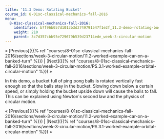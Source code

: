 ```yaml
---
title: '11.3 Demo: Rotating Bucket'
course_id: 8-01sc-classical-mechanics-fall-2016
menu:
  8-01sc-classical-mechanics-fall-2016:
    identifier: b7f96b057d1013b3d2749791547f1e2f_11.3-demo-rotating-bucket
    weight: 210
    parent: 3c7d357cbb95e729679b539d23714ede_week-3-circular-motion
---
```

« [Previous]({{% ref "courses/8-01sc-classical-mechanics-fall-2016/sections/week-3-circular-motion/11.2-worked-example-car-on-a-banked-turn" %}}) | [Next]({{% ref "courses/8-01sc-classical-mechanics-fall-2016/sections/week-3-circular-motion/PS.3.1-worked-example-orbital-circular-motion" %}}) »

In this demo, a bucket full of ping pong balls is rotated vertically fast enough so that the balls stay in the bucket. Slowing down below a certain speed, or simply holding the bucket upside down will cause the balls to fall. This can be explained using Newton's second law and the physics of circular motion.

« [Previous]({{% ref "courses/8-01sc-classical-mechanics-fall-2016/sections/week-3-circular-motion/11.2-worked-example-car-on-a-banked-turn" %}}) | [Next]({{% ref "courses/8-01sc-classical-mechanics-fall-2016/sections/week-3-circular-motion/PS.3.1-worked-example-orbital-circular-motion" %}}) »